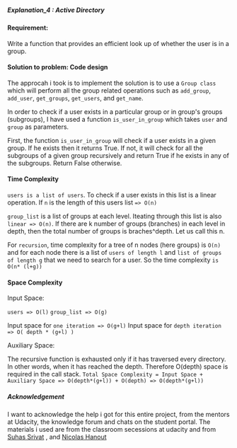 
##### Explanation_4 : Active Directory


#### Requirement:

Write a function that provides an efficient look up of whether the user is in a group.

#### Solution to problem: Code design 

The approcah i took is to implement the solution is to use a `Group class` which will perform all the group related operations such as `add_group`, `add_user`, `get_groups`, `get_users`, and `get_name`.

In order to check if a user exists in a particular group or in group's groups (subgroups), I have used a function `is_user_in_group` which takes `user` and `group` as parameters.

First, the function `is_user_in_group` will check if a user exists in a given group. If he exists then it returns True.
If not, it will check for all the subgroups of a given group recursively and return True if he exists in any of the subgroups. Return False otherwise.

#### Time Complexity

`users is a list of users`. To check if a user exists in this list is a linear operation. If `n` is the length of this users list `=> O(n)`


`group_list` is a list of groups at each level. Iteating through this list is also `linear => O(n)`. If there are k number of groups (branches) in each level in depth, then the total number of groups is braches^depth. Let us call this n.

For `recursion`, time complexity for a tree of n nodes (here groups) is `O(n)` and for each node there is a list of `users of length l` and `list of groups of length g` that we need to search for a user. So the time complexity `is O(n* (l+g))`

#### Space Complexity

Input Space:

`users => O(l)`
`group_list => O(g)`

Input space for `one iteration => O(g+l)`
Input space for `depth iteration => O( depth * (g+l) )`

Auxiliary Space:

The recursive function is exhausted only if it has traversed every directory. In other words, when it has reached the depth. Therefore O(depth) space is required in the call stack.
`Total Space Complexity = Input Space + Auxiliary Space => O(depth*(g+l)) + O(depth) => O(depth*(g+l))`



##### Acknowledgement

I want to acknowledge the help i got for this entire project, from the mentors at Udacity, the knowledge forum and chats on the student portal. The materials i used are from the classroom secessions at udacity and from [Suhas Srivat](https://github.com/suhassrivats) , and [Nicolas Hanout](https://github.com/nicolashanout/Show-Me-the-Data-Structures---UDACITY--/blob/master/explanation_3.md)
